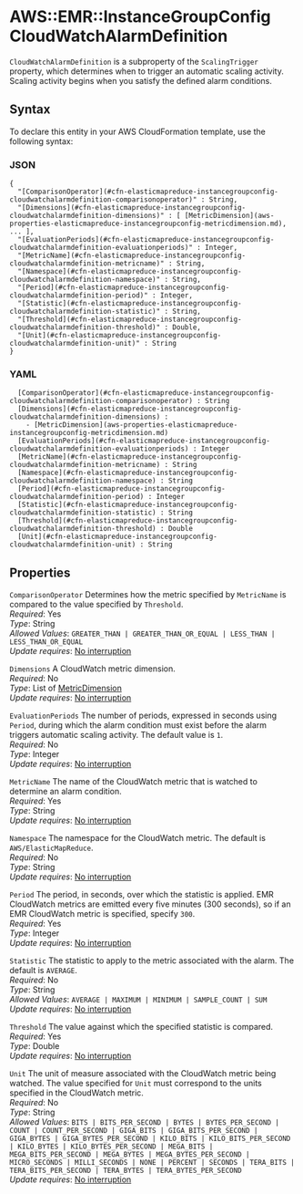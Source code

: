 # AWS::EMR::InstanceGroupConfig CloudWatchAlarmDefinition<a name="aws-properties-elasticmapreduce-instancegroupconfig-cloudwatchalarmdefinition"></a>

`CloudWatchAlarmDefinition` is a subproperty of the `ScalingTrigger `property, which determines when to trigger an automatic scaling activity\. Scaling activity begins when you satisfy the defined alarm conditions\.

## Syntax<a name="aws-properties-elasticmapreduce-instancegroupconfig-cloudwatchalarmdefinition-syntax"></a>

To declare this entity in your AWS CloudFormation template, use the following syntax:

### JSON<a name="aws-properties-elasticmapreduce-instancegroupconfig-cloudwatchalarmdefinition-syntax.json"></a>

```
{
  "[ComparisonOperator](#cfn-elasticmapreduce-instancegroupconfig-cloudwatchalarmdefinition-comparisonoperator)" : String,
  "[Dimensions](#cfn-elasticmapreduce-instancegroupconfig-cloudwatchalarmdefinition-dimensions)" : [ [MetricDimension](aws-properties-elasticmapreduce-instancegroupconfig-metricdimension.md), ... ],
  "[EvaluationPeriods](#cfn-elasticmapreduce-instancegroupconfig-cloudwatchalarmdefinition-evaluationperiods)" : Integer,
  "[MetricName](#cfn-elasticmapreduce-instancegroupconfig-cloudwatchalarmdefinition-metricname)" : String,
  "[Namespace](#cfn-elasticmapreduce-instancegroupconfig-cloudwatchalarmdefinition-namespace)" : String,
  "[Period](#cfn-elasticmapreduce-instancegroupconfig-cloudwatchalarmdefinition-period)" : Integer,
  "[Statistic](#cfn-elasticmapreduce-instancegroupconfig-cloudwatchalarmdefinition-statistic)" : String,
  "[Threshold](#cfn-elasticmapreduce-instancegroupconfig-cloudwatchalarmdefinition-threshold)" : Double,
  "[Unit](#cfn-elasticmapreduce-instancegroupconfig-cloudwatchalarmdefinition-unit)" : String
}
```

### YAML<a name="aws-properties-elasticmapreduce-instancegroupconfig-cloudwatchalarmdefinition-syntax.yaml"></a>

```
﻿  [ComparisonOperator](#cfn-elasticmapreduce-instancegroupconfig-cloudwatchalarmdefinition-comparisonoperator) : String
﻿  [Dimensions](#cfn-elasticmapreduce-instancegroupconfig-cloudwatchalarmdefinition-dimensions) : 
    - [MetricDimension](aws-properties-elasticmapreduce-instancegroupconfig-metricdimension.md)
﻿  [EvaluationPeriods](#cfn-elasticmapreduce-instancegroupconfig-cloudwatchalarmdefinition-evaluationperiods) : Integer
﻿  [MetricName](#cfn-elasticmapreduce-instancegroupconfig-cloudwatchalarmdefinition-metricname) : String
﻿  [Namespace](#cfn-elasticmapreduce-instancegroupconfig-cloudwatchalarmdefinition-namespace) : String
﻿  [Period](#cfn-elasticmapreduce-instancegroupconfig-cloudwatchalarmdefinition-period) : Integer
﻿  [Statistic](#cfn-elasticmapreduce-instancegroupconfig-cloudwatchalarmdefinition-statistic) : String
﻿  [Threshold](#cfn-elasticmapreduce-instancegroupconfig-cloudwatchalarmdefinition-threshold) : Double
﻿  [Unit](#cfn-elasticmapreduce-instancegroupconfig-cloudwatchalarmdefinition-unit) : String
```

## Properties<a name="aws-properties-elasticmapreduce-instancegroupconfig-cloudwatchalarmdefinition-properties"></a>

`ComparisonOperator`  <a name="cfn-elasticmapreduce-instancegroupconfig-cloudwatchalarmdefinition-comparisonoperator"></a>
Determines how the metric specified by `MetricName` is compared to the value specified by `Threshold`\.  
*Required*: Yes  
*Type*: String  
*Allowed Values*: `GREATER_THAN | GREATER_THAN_OR_EQUAL | LESS_THAN | LESS_THAN_OR_EQUAL`  
*Update requires*: [No interruption](https://docs.aws.amazon.com/AWSCloudFormation/latest/UserGuide/using-cfn-updating-stacks-update-behaviors.html#update-no-interrupt)

`Dimensions`  <a name="cfn-elasticmapreduce-instancegroupconfig-cloudwatchalarmdefinition-dimensions"></a>
A CloudWatch metric dimension\.  
*Required*: No  
*Type*: List of [MetricDimension](aws-properties-elasticmapreduce-instancegroupconfig-metricdimension.md)  
*Update requires*: [No interruption](https://docs.aws.amazon.com/AWSCloudFormation/latest/UserGuide/using-cfn-updating-stacks-update-behaviors.html#update-no-interrupt)

`EvaluationPeriods`  <a name="cfn-elasticmapreduce-instancegroupconfig-cloudwatchalarmdefinition-evaluationperiods"></a>
The number of periods, expressed in seconds using `Period`, during which the alarm condition must exist before the alarm triggers automatic scaling activity\. The default value is `1`\.  
*Required*: No  
*Type*: Integer  
*Update requires*: [No interruption](https://docs.aws.amazon.com/AWSCloudFormation/latest/UserGuide/using-cfn-updating-stacks-update-behaviors.html#update-no-interrupt)

`MetricName`  <a name="cfn-elasticmapreduce-instancegroupconfig-cloudwatchalarmdefinition-metricname"></a>
The name of the CloudWatch metric that is watched to determine an alarm condition\.  
*Required*: Yes  
*Type*: String  
*Update requires*: [No interruption](https://docs.aws.amazon.com/AWSCloudFormation/latest/UserGuide/using-cfn-updating-stacks-update-behaviors.html#update-no-interrupt)

`Namespace`  <a name="cfn-elasticmapreduce-instancegroupconfig-cloudwatchalarmdefinition-namespace"></a>
The namespace for the CloudWatch metric\. The default is `AWS/ElasticMapReduce`\.  
*Required*: No  
*Type*: String  
*Update requires*: [No interruption](https://docs.aws.amazon.com/AWSCloudFormation/latest/UserGuide/using-cfn-updating-stacks-update-behaviors.html#update-no-interrupt)

`Period`  <a name="cfn-elasticmapreduce-instancegroupconfig-cloudwatchalarmdefinition-period"></a>
The period, in seconds, over which the statistic is applied\. EMR CloudWatch metrics are emitted every five minutes \(300 seconds\), so if an EMR CloudWatch metric is specified, specify `300`\.  
*Required*: Yes  
*Type*: Integer  
*Update requires*: [No interruption](https://docs.aws.amazon.com/AWSCloudFormation/latest/UserGuide/using-cfn-updating-stacks-update-behaviors.html#update-no-interrupt)

`Statistic`  <a name="cfn-elasticmapreduce-instancegroupconfig-cloudwatchalarmdefinition-statistic"></a>
The statistic to apply to the metric associated with the alarm\. The default is `AVERAGE`\.  
*Required*: No  
*Type*: String  
*Allowed Values*: `AVERAGE | MAXIMUM | MINIMUM | SAMPLE_COUNT | SUM`  
*Update requires*: [No interruption](https://docs.aws.amazon.com/AWSCloudFormation/latest/UserGuide/using-cfn-updating-stacks-update-behaviors.html#update-no-interrupt)

`Threshold`  <a name="cfn-elasticmapreduce-instancegroupconfig-cloudwatchalarmdefinition-threshold"></a>
The value against which the specified statistic is compared\.  
*Required*: Yes  
*Type*: Double  
*Update requires*: [No interruption](https://docs.aws.amazon.com/AWSCloudFormation/latest/UserGuide/using-cfn-updating-stacks-update-behaviors.html#update-no-interrupt)

`Unit`  <a name="cfn-elasticmapreduce-instancegroupconfig-cloudwatchalarmdefinition-unit"></a>
The unit of measure associated with the CloudWatch metric being watched\. The value specified for `Unit` must correspond to the units specified in the CloudWatch metric\.  
*Required*: No  
*Type*: String  
*Allowed Values*: `BITS | BITS_PER_SECOND | BYTES | BYTES_PER_SECOND | COUNT | COUNT_PER_SECOND | GIGA_BITS | GIGA_BITS_PER_SECOND | GIGA_BYTES | GIGA_BYTES_PER_SECOND | KILO_BITS | KILO_BITS_PER_SECOND | KILO_BYTES | KILO_BYTES_PER_SECOND | MEGA_BITS | MEGA_BITS_PER_SECOND | MEGA_BYTES | MEGA_BYTES_PER_SECOND | MICRO_SECONDS | MILLI_SECONDS | NONE | PERCENT | SECONDS | TERA_BITS | TERA_BITS_PER_SECOND | TERA_BYTES | TERA_BYTES_PER_SECOND`  
*Update requires*: [No interruption](https://docs.aws.amazon.com/AWSCloudFormation/latest/UserGuide/using-cfn-updating-stacks-update-behaviors.html#update-no-interrupt)